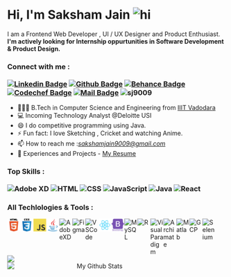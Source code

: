 <h1 align="left">Hi, I'm Saksham Jain <img src="https://user-images.githubusercontent.com/1303154/88677602-1635ba80-d120-11ea-84d8-d263ba5fc3c0.gif" width="28px" alt="hi"> </h1>
<p align="left">I am a Frontend Web Developer , UI / UX Designer and Product Enthusiast.</br>
<b>I'm actively looking for Internship oppurtunities in Software Development & Product Design.</b></p>

### Connect with me :<br/> <br/> [![Linkedin Badge](https://img.shields.io/badge/-LinkedIn-0077B5?style=flat&logo=Linkedin&logoColor=white&link=https://www.linkedin.com/in/saksham9009/)](https://www.linkedin.com/in/saksham9009/) [![Github Badge](https://img.shields.io/badge/-Github-242A2D?style=flat&logo=Github&logoColor=white&link=https://github.com/sj9009/)](https://github.com/sj9009/) [![Behance Badge](https://img.shields.io/badge/-Behance-053EFF?style=flat&labelColor=053EFF&logo=behance&link=https://www.behance.net/sakshamjain9009)](https://www.behance.net/sakshamjain9009) [![Codechef Badge](https://img.shields.io/badge/-CodeChef-242A2D?style=flat&logo=Codechef&link=https://www.codechef.com/users/sj9009/)](https://www.codechef.com/users/sj9009/) [![Mail Badge](https://img.shields.io/badge/-Gmail-c0392b?style=flat&labelColor=c0392b&logo=gmail&logoColor=white)](mailto:sakshamjain9009@gmail.com)  <img src="https://komarev.com/ghpvc/?username=sj9009&label=Profile%20views&color=0e75b6&style=flat" alt="sj9009" />

- 👨🏻‍🎓 B.Tech in Computer Science and Engineering from [IIIT Vadodara](http://iiitvadodara.ac.in/)
- 💻 Incoming Technology Analyst @Deloitte USI
- 😄 I do competitive programming using Java.
- ⚡ Fun fact: I love Sketching , Cricket and watching Anime.
- 📫 How to reach me :*sakshamjain9009@gmail.com*
- 📄 Experiences and Projects - [My Resume](https://drive.google.com/file/d/1bzcq7csIbjHRPxmgCKO1Uaz3EWHLR-Hr/view?usp=sharing)

### Top Skills : <br/> <br/> ![Adobe XD](https://img.shields.io/badge/AdobeXD-323330?style=for-the-badge&logo=adobexd&logoColor=pastelpink) ![HTML](https://img.shields.io/badge/HTML5-E34F26?style=for-the-badge&logo=html5&logoColor=white) ![CSS](https://img.shields.io/badge/CSS3-1572B6?style=for-the-badge&logo=css3&logoColor=white) ![JavaScript](https://img.shields.io/badge/JavaScript-323330?style=for-the-badge&logo=javascript&logoColor=F7DF1E) ![Java](https://img.shields.io/badge/Java-323330?style=for-the-badge&logo=java) ![React](https://img.shields.io/badge/React-20232A?style=for-the-badge&logo=react&logoColor=61DAFB)


<h3 align="left">All Techlologies & Tools :</h3>
<p align="left"> 
  <img align="left" alt="HTML5" width="30px" src="https://raw.githubusercontent.com/devicons/devicon/master/icons/html5/html5-original-wordmark.svg"/>
  <img align="left" alt="CSS3" width="30px" src="https://raw.githubusercontent.com/devicons/devicon/master/icons/css3/css3-original-wordmark.svg"/>
<!--   <img align="left" alt="C" width="30px" src="https://raw.githubusercontent.com/devicons/devicon/master/icons/c/c-original.svg" /> -->
  <img align="left" alt="JavaScript" width="30px" src="https://raw.githubusercontent.com/devicons/devicon/master/icons/javascript/javascript-original.svg" />
  <img align="left" alt="Java" width="30px" src="https://raw.githubusercontent.com/devicons/devicon/master/icons/java/java-original.svg" />
  <img align="left" alt="AdobeXD" width="30px" src="https://cdn.worldvectorlogo.com/logos/adobe-xd.svg"/>
  <img align="left" alt="Figma" width="30px" src="https://www.vectorlogo.zone/logos/figma/figma-icon.svg" />
  <img align="left" alt="VSCode" width="30px" src="https://upload.vectorlogo.zone/logos/visualstudio_code/images/0aea25bb-27bb-427f-8d65-f999bf0cba67.svg" />
  <img align="left" alt="React" width="30px" src="https://raw.githubusercontent.com/github/explore/80688e429a7d4ef2fca1e82350fe8e3517d3494d/topics/react/react.png" />
  <img align="left" alt="Bootstrap" width="30px" src="https://raw.githubusercontent.com/devicons/devicon/master/icons/bootstrap/bootstrap-plain-wordmark.svg" />
<!--   <img align="left" alt="Sass" width="30px" src="https://raw.githubusercontent.com/devicons/devicon/master/icons/sass/sass-original.svg" /> -->
  <img align="left" alt="MySQL" width="30px" src="https://www.vectorlogo.zone/logos/mysql/mysql-icon.svg" />
  <img align="left" alt="R" width="30px" src="https://www.vectorlogo.zone/logos/r-project/r-project-icon.svg" />
  <img align="left" alt="VisualParadigm" width="30px" src="https://camo.githubusercontent.com/adf3e91290a5b76dd3e45b9f8354979115d3e459b40ff4a6a4e404366dfe841c/68747470733a2f2f646c322e6d61637570646174652e636f6d2f696d616765732f69636f6e733235362f31363934352e706e673f643d31353139373731303331" />
  <img align="left" alt="Archimate" width="30px" src="https://avatars.githubusercontent.com/u/7965556?s=200&v=4" />
  <img align="left" alt="Matlab" width="30px" src="https://upload.wikimedia.org/wikipedia/commons/2/21/Matlab_Logo.png" />
  <img align="left" alt="GCP" width="30px" src="https://www.vectorlogo.zone/logos/google_cloud/google_cloud-icon.svg" />
  <img align="left" alt="Selenium" width="30px" src="https://raw.githubusercontent.com/detain/svg-logos/780f25886640cef088af994181646db2f6b1a3f8/svg/selenium-logo.svg" />
<!--   <img align="left" alt="Overleaf" width="30px" src="https://raw.githubusercontent.com/edent/SuperTinyIcons/9f13284dfaa5ec877e42fff53f0bc6ba6ff82953/images/svg/overleaf.svg" /> -->
</p>

<br />
<p align="center">
  <br />
  <br />
  <img width="350px" align="left" src="https://github-readme-stats.vercel.app/api/top-langs/?username=sj9009&show_icons=true&locale=en&layout=compact&theme=radical" />
  <img width="410px" align="left" src="https://github-readme-stats.vercel.app/api?username=sj9009&&show_icons=true&theme=radical" alt="My Github Stats">
</p>

